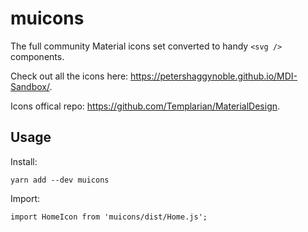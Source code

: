 # muicons

The full community Material icons set converted to handy `<svg />` components.

Check out all the icons here: https://petershaggynoble.github.io/MDI-Sandbox/.

Icons offical repo: https://github.com/Templarian/MaterialDesign.

## Usage
Install:
```
yarn add --dev muicons
```
Import:
```
import HomeIcon from 'muicons/dist/Home.js';
```
